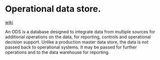 # Operational data store.
[wiki](https://en.wikipedia.org/wiki/Operational_data_store)

An ODS is a database designed to integrate data from multiple sources for additional operations on the data, for reporting, controls and operational decision support. Unlike a production master data store, the data is not passed back to operational systems. It may be passed for further operations and to the data warehouse for reporting.


